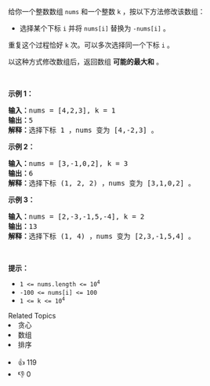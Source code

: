 <p>给你一个整数数组 <code>nums</code> 和一个整数 <code>k</code> ，按以下方法修改该数组：</p>

<ul>
	<li>选择某个下标 <code>i</code>&nbsp;并将 <code>nums[i]</code> 替换为 <code>-nums[i]</code> 。</li>
</ul>

<p>重复这个过程恰好 <code>k</code> 次。可以多次选择同一个下标 <code>i</code> 。</p>

<p>以这种方式修改数组后，返回数组 <strong>可能的最大和</strong> 。</p>

<p>&nbsp;</p>

<p><strong>示例 1：</strong></p>

<pre>
<strong>输入：</strong>nums = [4,2,3], k = 1
<strong>输出：</strong>5
<strong>解释：</strong>选择下标 1 ，nums 变为 [4,-2,3] 。
</pre>

<p><strong>示例 2：</strong></p>

<pre>
<strong>输入：</strong>nums = [3,-1,0,2], k = 3
<strong>输出：</strong>6
<strong>解释：</strong>选择下标 (1, 2, 2) ，nums 变为 [3,1,0,2] 。
</pre>

<p><strong>示例 3：</strong></p>

<pre>
<strong>输入：</strong>nums = [2,-3,-1,5,-4], k = 2
<strong>输出：</strong>13
<strong>解释：</strong>选择下标 (1, 4) ，nums 变为 [2,3,-1,5,4] 。
</pre>

<p>&nbsp;</p>

<p><strong>提示：</strong></p>

<ul>
	<li><code>1 &lt;= nums.length &lt;= 10<sup>4</sup></code></li>
	<li><code>-100 &lt;= nums[i] &lt;= 100</code></li>
	<li><code>1 &lt;= k &lt;= 10<sup>4</sup></code></li>
</ul>
<div><div>Related Topics</div><div><li>贪心</li><li>数组</li><li>排序</li></div></div><br><div><li>👍 119</li><li>👎 0</li></div>